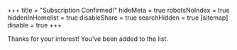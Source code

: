 +++
title = "Subscription Confirmed!"
hideMeta = true
robotsNoIndex = true
hiddenInHomelist = true
disableShare = true
searchHidden = true
[sitemap]
  disable = true
+++

Thanks for your interest!
You've been added to the list.

